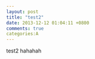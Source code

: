 ```yaml
---
layout: post
title: "test2"
date: 2013-12-12 01:04:11 +0800
comments: true
categories:A
---
```

test2
hahahah
